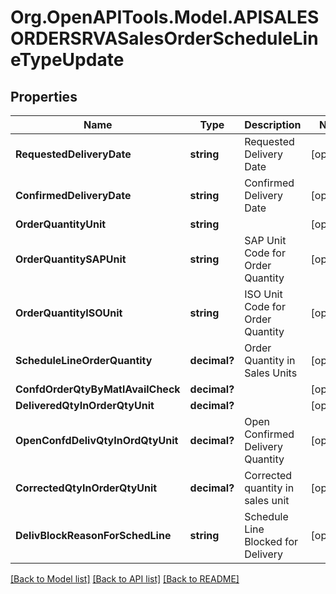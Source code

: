 # Org.OpenAPITools.Model.APISALESORDERSRVASalesOrderScheduleLineTypeUpdate

## Properties

Name | Type | Description | Notes
------------ | ------------- | ------------- | -------------
**RequestedDeliveryDate** | **string** | Requested Delivery Date | [optional] 
**ConfirmedDeliveryDate** | **string** | Confirmed Delivery Date | [optional] 
**OrderQuantityUnit** | **string** |  | [optional] 
**OrderQuantitySAPUnit** | **string** | SAP Unit Code for Order Quantity | [optional] 
**OrderQuantityISOUnit** | **string** | ISO Unit Code for Order Quantity | [optional] 
**ScheduleLineOrderQuantity** | **decimal?** | Order Quantity in Sales Units | [optional] 
**ConfdOrderQtyByMatlAvailCheck** | **decimal?** |  | [optional] 
**DeliveredQtyInOrderQtyUnit** | **decimal?** |  | [optional] 
**OpenConfdDelivQtyInOrdQtyUnit** | **decimal?** | Open Confirmed Delivery Quantity | [optional] 
**CorrectedQtyInOrderQtyUnit** | **decimal?** | Corrected quantity in sales unit | [optional] 
**DelivBlockReasonForSchedLine** | **string** | Schedule Line Blocked for Delivery | [optional] 

[[Back to Model list]](../README.md#documentation-for-models) [[Back to API list]](../README.md#documentation-for-api-endpoints) [[Back to README]](../README.md)

